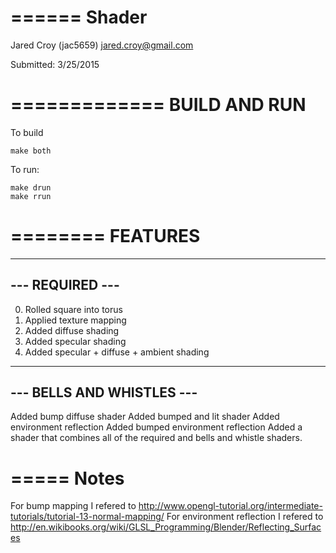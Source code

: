 ======
Shader
======

Jared Croy (jac5659)
jared.croy@gmail.com

Submitted: 3/25/2015

=============
BUILD AND RUN
=============

To build

    make both

To run:

    make drun
    make rrun


========
FEATURES
========

----------------
--- REQUIRED ---
----------------

0. Rolled square into torus
1. Applied texture mapping
2. Added diffuse shading
3. Added specular shading
4. Added specular + diffuse + ambient shading

--------------------------
--- BELLS AND WHISTLES ---
--------------------------

Added bump diffuse shader
Added bumped and lit shader
Added environment reflection
Added bumped environment reflection
Added a shader that combines all of the required and bells and whistle shaders.

=====
Notes
=====
For bump mapping I refered to
    http://www.opengl-tutorial.org/intermediate-tutorials/tutorial-13-normal-mapping/
For environment reflection I refered to
    http://en.wikibooks.org/wiki/GLSL_Programming/Blender/Reflecting_Surfaces
